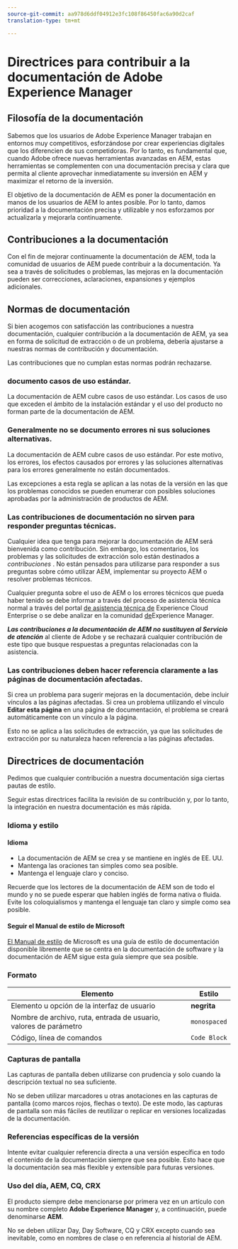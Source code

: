 ```yaml
---
source-git-commit: aa978d6ddf04912e3fc108f86450fac6a90d2caf
translation-type: tm+mt

---
```

# Directrices para contribuir a la documentación de Adobe Experience Manager

## Filosofía de la documentación

Sabemos que los usuarios de Adobe Experience Manager trabajan en entornos muy competitivos, esforzándose por crear experiencias digitales que los diferencien de sus competidoras. Por lo tanto, es fundamental que, cuando Adobe ofrece nuevas herramientas avanzadas en AEM, estas herramientas se complementen con una documentación precisa y clara que permita al cliente aprovechar inmediatamente su inversión en AEM y maximizar el retorno de la inversión.

El objetivo de la documentación de AEM es poner la documentación en manos de los usuarios de AEM lo antes posible. Por lo tanto, damos prioridad a la documentación precisa y utilizable y nos esforzamos por actualizarla y mejorarla continuamente.

## Contribuciones a la documentación

Con el fin de mejorar continuamente la documentación de AEM, toda la comunidad de usuarios de AEM puede contribuir a la documentación. Ya sea a través de solicitudes o problemas, las mejoras en la documentación pueden ser correcciones, aclaraciones, expansiones y ejemplos adicionales.

## Normas de documentación

Si bien acogemos con satisfacción las contribuciones a nuestra documentación, cualquier contribución a la documentación de AEM, ya sea en forma de solicitud de extracción o de un problema, debería ajustarse a nuestras normas de contribución y documentación.

Las contribuciones que no cumplan estas normas podrán rechazarse.

### documento casos de uso estándar.

La documentación de AEM cubre casos de uso estándar. Los casos de uso que exceden el ámbito de la instalación estándar y el uso del producto no forman parte de la documentación de AEM.

### Generalmente no se documento errores ni sus soluciones alternativas.

La documentación de AEM cubre casos de uso estándar. Por este motivo, los errores, los efectos causados por errores y las soluciones alternativas para los errores generalmente no están documentados.

Las excepciones a esta regla se aplican a las notas de la versión en las que los problemas conocidos se pueden enumerar con posibles soluciones aprobadas por la administración de productos de AEM.

### Las contribuciones de documentación no sirven para responder preguntas técnicas.

Cualquier idea que tenga para mejorar la documentación de AEM será bienvenida como contribución. Sin embargo, los comentarios, los problemas y las solicitudes de extracción solo están destinados a *contribuciones* . No están pensados para utilizarse para responder a sus preguntas sobre cómo utilizar AEM, implementar su proyecto AEM o resolver problemas técnicos.

Cualquier pregunta sobre el uso de AEM o los errores técnicos que pueda haber tenido se debe informar a través del proceso de asistencia técnica normal a través del portal [de asistencia técnica de](https://helpx.adobe.com/contact/enterprise-support.ec.html) Experience Cloud Enterprise o se debe analizar en la comunidad [de](https://forums.adobe.com/community/experience-cloud/marketing-cloud/experience-manager)Experience Manager.

***Las contribuciones a la documentación de AEM no sustituyen al Servicio de atención*** al cliente de Adobe y se rechazará cualquier contribución de este tipo que busque respuestas a preguntas relacionadas con la asistencia.

### Las contribuciones deben hacer referencia claramente a las páginas de documentación afectadas.

Si crea un problema para sugerir mejoras en la documentación, debe incluir vínculos a las páginas afectadas. Si crea un problema utilizando el vínculo **Editar esta página** en una página de documentación, el problema se creará automáticamente con un vínculo a la página.

Esto no se aplica a las solicitudes de extracción, ya que las solicitudes de extracción por su naturaleza hacen referencia a las páginas afectadas.

## Directrices de documentación

Pedimos que cualquier contribución a nuestra documentación siga ciertas pautas de estilo.

Seguir estas directrices facilita la revisión de su contribución y, por lo tanto, la integración en nuestra documentación es más rápida.

### Idioma y estilo

#### Idioma

* La documentación de AEM se crea y se mantiene en inglés de EE. UU.
* Mantenga las oraciones tan simples como sea posible.
* Mantenga el lenguaje claro y conciso.

Recuerde que los lectores de la documentación de AEM son de todo el mundo y no se puede esperar que hablen inglés de forma nativa o fluida. Evite los coloquialismos y mantenga el lenguaje tan claro y simple como sea posible.

#### Seguir el Manual de estilo de Microsoft

[El Manual de estilo](https://docs.microsoft.com/en-us/style-guide/welcome/) de Microsoft es una guía de estilo de documentación disponible libremente que se centra en la documentación de software y la documentación de AEM sigue esta guía siempre que sea posible.

### Formato

| Elemento | Estilo |
|---|---|
| Elemento u opción de la interfaz de usuario | **negrita** |
| Nombre de archivo, ruta, entrada de usuario, valores de parámetro | `monospaced` |
| Código, línea de comandos | ```Code Block``` |

### Capturas de pantalla

Las capturas de pantalla deben utilizarse con prudencia y solo cuando la descripción textual no sea suficiente.

No se deben utilizar marcadores u otras anotaciones en las capturas de pantalla (como marcos rojos, flechas o texto). De este modo, las capturas de pantalla son más fáciles de reutilizar o replicar en versiones localizadas de la documentación.

### Referencias específicas de la versión

Intente evitar cualquier referencia directa a una versión específica en todo el contenido de la documentación siempre que sea posible. Esto hace que la documentación sea más flexible y extensible para futuras versiones.

### Uso del día, AEM, CQ, CRX

El producto siempre debe mencionarse por primera vez en un artículo con su nombre completo **Adobe Experience Manager** y, a continuación, puede denominarse **AEM**.

No se deben utilizar Day, Day Software, CQ y CRX excepto cuando sea inevitable, como en nombres de clase o en referencia al historial de AEM.